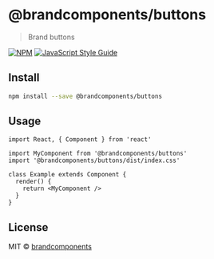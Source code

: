 # @brandcomponents/buttons

> Brand buttons

[![NPM](https://img.shields.io/npm/v/@brandcomponents/buttons.svg)](https://www.npmjs.com/package/@brandcomponents/buttons) [![JavaScript Style Guide](https://img.shields.io/badge/code_style-standard-brightgreen.svg)](https://standardjs.com)

## Install

```bash
npm install --save @brandcomponents/buttons
```

## Usage

```tsx
import React, { Component } from 'react'

import MyComponent from '@brandcomponents/buttons'
import '@brandcomponents/buttons/dist/index.css'

class Example extends Component {
  render() {
    return <MyComponent />
  }
}
```

## License

MIT © [brandcomponents](https://github.com/brandcomponents)
